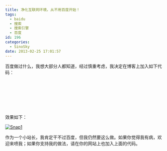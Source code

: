 ```yaml
---
title: 净化互联网环境，从不用百度开始！
tags:
  - baidu
  - 搜索
  - 搜索引擎
  - 百度
id: 196
categories:
  - SinoSky
date: 2013-02-25 17:01:57
---
```


百度做过什么，我想大部分人都知道，经过慎重考虑，我决定在博客上加入如下代码：

<pre class="lang:html ">
<div id="nobaiduDialog" style="background-color:#fff;border-radius:15px;display:none;padding:20px;min-width:450px;min-height:180px;">
    [](javascript: easyDialog.close(); "关闭")
    ![](//www.sinosky.org/static/nobaidu.jpg)

        检测到你还在使用百度这个搜索引擎，

        做为一个程序员，这是一种自暴自弃！

        [净化互联网环境，从不用百度开始！](//www.sinosky.org/no-baidu.html)

</div>

<script type="text/javascript" src="//www.sinosky.org/wp-content/themes/inove/js/easydialog.min.js"></script>

<script type="text/javascript">
var url=document.referrer;
if (url && url.search("http://")>-1) {
    var refurl = url.match(/:\/\/(.[^/]+)/)[1];
    if (refurl.indexOf("baidu.com")>-1) {
        easyDialog.open({
            container : 'nobaiduDialog',
        });
    }
};
</script>
</pre>

效果如下：

[![Snap1](http://1-ps.googleusercontent.com/x/www.sinosky.org/bcs.duapp.com/sinosky-blog/2013/02/25/515x250xSnap11.png.pagespeed.ic.8CagK4iS5w.jpg)](http://bcs.duapp.com/sinosky-blog/2013/02/25/Snap11.png "Snap1")

作为一个小站长，我肯定干不过百度，但我仍然要这么做。如果你觉得我有病，欢迎来喷我；如果你支持我的做法，请在你的网站上也加入上面的代码。